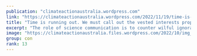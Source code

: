 ```yaml
---
publication: "climateactionaustralia.wordpress.com"
link: "https://climateactionaustralia.wordpress.com/2022/11/19/time-is-running-out-we-must-call-out-the-vested-interests-propelling-the-climate-crisis-gabrielle-kuiper-the-guardian-cop27-climatecrisis-ecologicalcrisis-auspol/"
title: "Time is running out. We must call out the vested interests propelling the climate crisis | Gabrielle Kuiper | The Guardian #COP27 #ClimateCrisis #EcologicalCrisis #auspol"
excerpt: "The role of science communication is to counter wilful ignorance. I don’t mean the deliberate placing of blinkers over the eyes or rose-coloured glasses on the nose. I mean the facts that are incon…"
image: "https://climateactionaustralia.files.wordpress.com/2022/10/img_1803-1.jpg"
group: con
rank: 13
---
```

